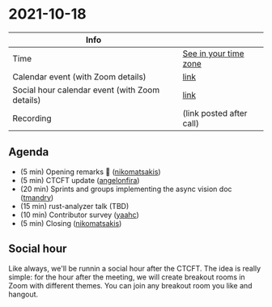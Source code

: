 # 2021-10-18

| Info                                           |                          |
| ---------------------------------------------- | ------------------------ |
| Time                                           | [See in your time zone]  |
| Calendar event (with Zoom details)             | [link][cal]              |
| Social hour calendar event (with Zoom details) | [link][calsh]            |
| Recording                                      | (link posted after call) |

[see in your time zone]: https://everytimezone.com/s/b65371cd
[cal]: https://calendar.google.com/calendar/u/0/r/eventedit/copy/MG45cWpyNXU0Z25kYmttbzhpbHU2a2k1ZDEgN24wdnZvcWZlMGtibms2aTA0dWl1NTJ0MzBAZw
[calsh]: https://calendar.google.com/calendar/u/0/r/eventedit/copy/MGUxdXFvY3A5ZmVvY2szM204cmZldHNhZXIgN24wdnZvcWZlMGtibms2aTA0dWl1NTJ0MzBAZw

## Agenda

- (5 min) Opening remarks 👋 ([nikomatsakis])
- (5 min) CTCFT update ([angelonfira])
- (20 min) Sprints and groups implementing the async vision doc ([tmandry])
- (15 min) rust-analyzer talk (TBD)
- (10 min) Contributor survey ([yaahc])
- (5 min) Closing ([nikomatsakis])

[nikomatsakis]: https://github.com/nikomatsakis
[angelonfira]: https://github.com/angelonfira
[yaahc]: https://github.com/yaahc
[tmandry]: https://github.com/tmandry

## Social hour

Like always, we'll be runnin a social hour after the CTCFT. The idea is really
simple: for the hour after the meeting, we will create breakout rooms in Zoom
with different themes. You can join any breakout room you like and hangout.

[ctcft calendar]: https://calendar.google.com/calendar/embed?src=7n0vvoqfe0kbnk6i04uiu52t30%40group.calendar.google.com
